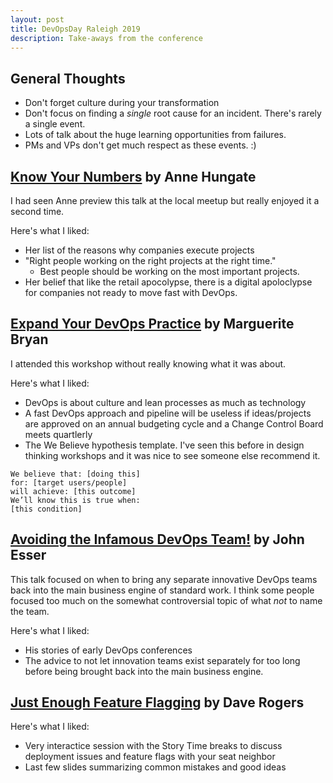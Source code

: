 ```yaml
---
layout: post
title: DevOpsDay Raleigh 2019
description: Take-aways from the conference
---
```




## General Thoughts
- Don't forget culture during your transformation
- Don't focus on finding a *single* root cause for an incident. There's rarely a single event.
- Lots of talk about the huge learning opportunities from failures.
- PMs and VPs don't get much respect as these events. :)

	 
	 

## [Know Your Numbers](https://drive.google.com/open?id=18-OFq--aD-4dswf73zuY-ngWGlP5LQib) by Anne Hungate

I had seen Anne preview this talk at the local meetup but really enjoyed it a second time. 

Here's what I liked:

- Her list of the reasons why companies execute projects
- "Right people working on the right projects at the right time."
    - Best people should be working on the most important projects.
- Her belief that like the retail apocolypse, there is a digital apoloclypse for companies not ready to move fast with DevOps.

## [Expand Your DevOps Practice](https://drive.google.com/open?id=1qkMp7U8IKXWtWSHiwMhVyvY1c_VpBmne) by Marguerite Bryan

I attended this workshop without really knowing what it was about. 

Here's what I liked:
- DevOps is about culture and lean processes as much as technology
- A fast DevOps approach and pipeline will be useless if ideas/projects are approved on an annual budgeting cycle and a Change Control Board meets quartlerly
- The We Believe hypothesis template. I've seen this before in design thinking workshops and it was nice to see someone else recommend it.

```
We believe that: [doing this]
for: [target users/people]
will achieve: [this outcome]
We’ll know this is true when:
[this condition]
```

## [Avoiding the Infamous DevOps Team!](https://drive.google.com/open?id=1xKHChHBRYo5jM1adWgTOjk9usuyo23H9) by John Esser

This talk focused on when to bring any separate innovative DevOps teams back into the main business engine of standard work. I think some people focused too much on the somewhat controversial topic of what *not* to name the team.

Here's what I liked:
- His stories of early DevOps conferences
- The advice to not let innovation teams exist separately for too long before being brought back into the main business engine.

## [Just Enough Feature Flagging](https://drive.google.com/open?id=1m6pSIkTsifA5SaABbWhDGCCEQ7qf_zK8) by Dave Rogers

Here's what I liked:
- Very interactice session with the Story Time breaks to discuss deployment issues and feature flags with your seat neighbor
- Last few slides summarizing common mistakes and good ideas

